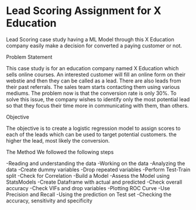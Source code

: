 # Lead Scoring Assignment for X Education
Lead Scoring case study having a ML Model through this X Education company easily make a decision for converted a paying customer or not.

Problem Statement

This case study is for an education company named X Education which sells online courses. An interested customer will fill an online form on their webstie and then they can be called as a lead. There are also leads from their past referrals. The sales team starts contacting them using various mediums. The problem now is that the conversion rate is only 30%. To solve this issue, the company wishes to identify only the most potential lead so that they focus their time more in communicating with them, than others.

Objective

The objective is to create a logistic regression model to assign scores to each of the leads which can be used to target potential customers. the higher the lead, most likely the conversion.

The Method
We followed the following steps

-Reading and understanding the data
-Working on the data
-Analyzing the data
-Create dummy variables
-Drop repeated variables
-Perform Test-Train split
-Check for Correlation
-Build a Model
-Assess the Model using StatsModels
-Create Dataframe with actual and predicted
-Check overall accuracy
-Check VIFs and drop variables
-Plotting ROC Curve
-Use Precision and Recall
-Using the prediction on Test set
-Checking the accuracy, sensitivity and specificity
